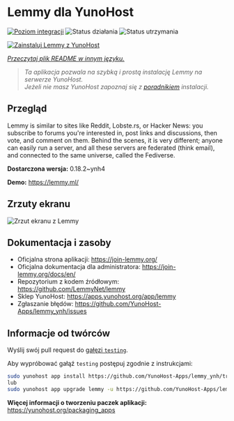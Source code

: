 <!--
To README zostało automatycznie wygenerowane przez <https://github.com/YunoHost/apps/tree/master/tools/readme_generator>
Nie powinno być ono edytowane ręcznie.
-->

# Lemmy dla YunoHost

[![Poziom integracji](https://apps.yunohost.org/badge/integration/lemmy)](https://ci-apps.yunohost.org/ci/apps/lemmy/)
![Status działania](https://apps.yunohost.org/badge/state/lemmy)
![Status utrzymania](https://apps.yunohost.org/badge/maintained/lemmy)

[![Zainstaluj Lemmy z YunoHost](https://install-app.yunohost.org/install-with-yunohost.svg)](https://install-app.yunohost.org/?app=lemmy)

*[Przeczytaj plik README w innym języku.](./ALL_README.md)*

> *Ta aplikacja pozwala na szybką i prostą instalację Lemmy na serwerze YunoHost.*  
> *Jeżeli nie masz YunoHost zapoznaj się z [poradnikiem](https://yunohost.org/install) instalacji.*

## Przegląd

Lemmy is similar to sites like Reddit, Lobste.rs, or Hacker News: you subscribe to forums you're interested in, post links and discussions, then vote, and comment on them. Behind the scenes, it is very different; anyone can easily run a server, and all these servers are federated (think email), and connected to the same universe, called the Fediverse.


**Dostarczona wersja:** 0.18.2~ynh4

**Demo:** <https://lemmy.ml/>

## Zrzuty ekranu

![Zrzut ekranu z Lemmy](./doc/screenshots/screenshot1.webp)

## Dokumentacja i zasoby

- Oficjalna strona aplikacji: <https://join-lemmy.org/>
- Oficjalna dokumentacja dla administratora: <https://join-lemmy.org/docs/en/>
- Repozytorium z kodem źródłowym: <https://github.com/LemmyNet/lemmy>
- Sklep YunoHost: <https://apps.yunohost.org/app/lemmy>
- Zgłaszanie błędów: <https://github.com/YunoHost-Apps/lemmy_ynh/issues>

## Informacje od twórców

Wyślij swój pull request do [gałęzi `testing`](https://github.com/YunoHost-Apps/lemmy_ynh/tree/testing).

Aby wypróbować gałąź `testing` postępuj zgodnie z instrukcjami:

```bash
sudo yunohost app install https://github.com/YunoHost-Apps/lemmy_ynh/tree/testing --debug
lub
sudo yunohost app upgrade lemmy -u https://github.com/YunoHost-Apps/lemmy_ynh/tree/testing --debug
```

**Więcej informacji o tworzeniu paczek aplikacji:** <https://yunohost.org/packaging_apps>
